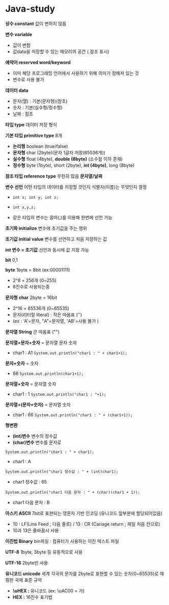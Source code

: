 # Java-study

**상수 constant** 값이 변하지 않음

**변수 variable** 
- 값이 변함
- 값data을 저장할 수 있는 메모리의 공간 (.참조 표시)

**예약어 reserved word/keyword** 
- 이미 해당 프로그래밍 언어에서 사용하기 위해 의미가 정해져 있는 것
- 변수로 사용 불가

**데이터 data**
- 문자(열) : 기본(문자형)(참조)
- 숫자 : 기본(실수형/정수형)
- 날짜 : 참조

**타입 type** 데이터 저장 형식

**기본 타입 primitive type** 8개
- **논리형** boolean (true/false)
- **문자형** char (2byte)(문자 1글자 저장(65536개))
- **실수형** float (4byte), **double (8byte)** (소수점 이하 존재)
- **정수형** byte (1byte), short (2byte), **int (4byte)**, long (8byte)

**참조 타입 reference type** 무한히 많음 **문자열/날짜**

**변수 선언** 어떤 타입의 데이터를 저장할 것인지 식별자(이름)는 무엇인지 결정

- `int x;
int y;
int z;`

- `int x,y,z;`

- 같은 타입의 변수는 콤마(,)를 이용해 한번에 선언 가능

**초기화 initialize** 변수에 초기값을 주는 행위

**초기값 initial value** 변수를 선언하고 처음 저장하는 값

**int 변수 = 초기값** 선언과 동시에 값 지정 가능

**bit** 0,1

**byte** 1byte = 8bit (ex:00001111) 
- 2^8 = 256개 (0~255)
- 8진수로 사용되는중

**문자형 char** 2byte = 16bit 
- 2^16 = 65536개 (0~65535)
- 문자(리터럴 literal) : 작은 따옴표 ('')
- (ex : 'A'=문자, "A"=문자열, 'AB'=사용 불가 )

**문자열 String** 큰 따옴표 ("")

**문자열+문자+숫자** = 문자열 문자 숫자
- char1 : A1
`System.out.println("char1 : " + char1+1);`

**문자+숫자** = 숫자
- 66
`System.out.println(char1+1);`

**문자열+숫자** = 문자열 숫자
- char1 : 1
`System.out.println("char1 : "+1);`


**문자열+(문자+숫자)** = 문자열 숫자
- char1 : 66
`System.out.println("char1 : " + (char1+1));`

**형변환**
- **(int)변수** 변수의 정수값
- **(char)변수** 변수를 문자로

`System.out.println("char1 : " + char1);`
- char1 : A

`System.out.println("char1 정수값 : " + (int)char1);`
- char1 정수값 : 65

`System.out.println("char1 다음 문자 : " + (char)(char1 + 1));`
- char1 다음 문자 : B
		
**아스키 ASCII**  7bit로 표현되는 영문자 기반 인코딩 (유니코드 앞부분에 할당되어있음)
- 10 : LF(Line Feed ; 다음 줄로) / 13 : CR (Cariage return ; 제일 처음 칸으로)
- 10과 13은 줄바꿈시 사용

**이진법 Binary** bin파일 : 컴퓨터가 사용하는 이진 텍스트 파일

**UTF-8** 1byte, 3byte 등 유동적으로 사용

**UTF-16** 2byte만 사용

**유니코드 unicode** 세계 각국의 문자를 2byte로 표현할 수 있는 숫자(0~65535)로 매핑한 국제 표준 규약
- **\uHEX :** 유니코드 (ex: \uAC00 = 가)
- **HEX :** 16진수 표기법



